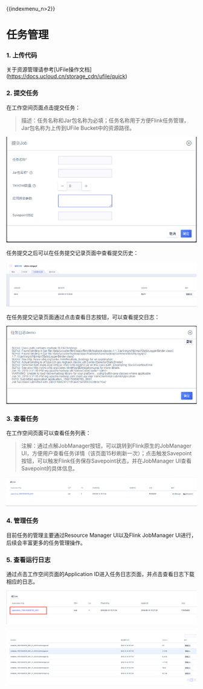{{indexmenu_n>2}}

# 任务管理

### 1\. 上传代码

关于资源管理请参考\[UFile操作文档\](<https://docs.ucloud.cn/storage_cdn/ufile/quick>)

### 2\. 提交任务

在工作空间页面点击提交任务：

> 描述：任务名称和Jar包名称为必填；任务名称用于方便Flink任务管理，Jar包名称为上传到UFile Bucket中的资源路径。

![uflink\_app\_submit.png](/images/operate/uflink_app_submit.png)

任务提交之后可以在任务提交记录页面中查看提交历史：

![uflink\_app\_submit\_history.png](/images/operate/uflink_app_submit_history.png)

在任务提交记录页面通过点击查看日志按钮，可以查看提交日志：

![uflink\_app\_submit\_log.png](/images/operate/uflink_app_submit_log.png)

### 3\. 查看任务

在工作空间页面可以查看任务列表：

> 注解：通过点解JobManager按钮，可以跳转到Flink原生的JobManager
> UI，方便用户查看任务详情（该页面15秒刷新一次）；点击触发Savepoint按钮，可以触发Flink任务保存Savepoint状态，并在JobManager
> UI查看Savepoint的具体信息。

![uflink\_app\_list.png](/images/operate/uflink_app_list.png)

### 4\. 管理任务

目前任务的管理主要通过Resource Manager UI以及Flink JobManager UI进行，后续会丰富更多的任务管理操作。

### 5\. 查看运行日志

通过点击工作空间页面的Application ID进入任务日志页面，并点击查看日志下载相应的日志。

![uflink\_app\_log\_entry.png](/images/operate/uflink_app_log_entry.png)

![uflink\_app\_log.png](/images/operate/uflink_app_log.png)
